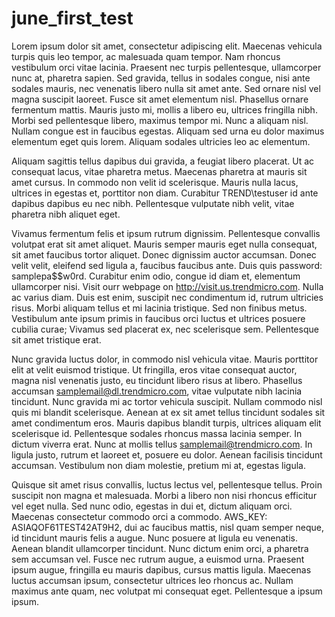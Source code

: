 # june_first_test

Lorem ipsum dolor sit amet, consectetur adipiscing elit. Maecenas vehicula turpis quis leo tempor, ac malesuada quam tempor. Nam rhoncus vestibulum orci vitae lacinia. Praesent nec turpis pellentesque, ullamcorper nunc at, pharetra sapien. Sed gravida, tellus in sodales congue, nisi ante sodales mauris, nec venenatis libero nulla sit amet ante. Sed ornare nisl vel magna suscipit laoreet. Fusce sit amet elementum nisl. Phasellus ornare fermentum mattis. Mauris justo mi, mollis a libero eu, ultrices fringilla nibh. Morbi sed pellentesque libero, maximus tempor mi. Nunc a aliquam nisl. Nullam congue est in faucibus egestas. Aliquam sed urna eu dolor maximus elementum eget quis lorem. Aliquam sodales ultricies leo ac elementum.

Aliquam sagittis tellus dapibus dui gravida, a feugiat libero placerat. Ut ac consequat lacus, vitae pharetra metus. Maecenas pharetra at mauris sit amet cursus. In commodo non velit id scelerisque. Mauris nulla lacus, ultrices in egestas et, porttitor non diam. Curabitur TREND\testuser id ante dapibus dapibus eu nec nibh. Pellentesque vulputate nibh velit, vitae pharetra nibh aliquet eget.

Vivamus fermentum felis et ipsum rutrum dignissim. Pellentesque convallis volutpat erat sit amet aliquet. Mauris semper mauris eget nulla consequat, sit amet faucibus tortor aliquet. Donec dignissim auctor accumsan. Donec velit velit, eleifend sed ligula a, faucibus faucibus ante. Duis quis password: samplepa$$w0rd. Curabitur enim odio, congue id diam et, elementum ullamcorper nisi. Visit ourr webpage on http://visit.us.trendmicro.com. Nulla ac varius diam. Duis est enim, suscipit nec condimentum id, rutrum ultricies risus. Morbi aliquam tellus et mi lacinia tristique. Sed non finibus metus. Vestibulum ante ipsum primis in faucibus orci luctus et ultrices posuere cubilia curae; Vivamus sed placerat ex, nec scelerisque sem. Pellentesque sit amet tristique erat.

Nunc gravida luctus dolor, in commodo nisl vehicula vitae. Mauris porttitor elit at velit euismod tristique. Ut fringilla, eros vitae consequat auctor, magna nisl venenatis justo, eu tincidunt libero risus at libero. Phasellus accumsan samplemail@dl.trendmicro.com, vitae vulputate nibh lacinia tincidunt. Nunc gravida mi ac tortor vehicula suscipit. Nullam commodo nisl quis mi blandit scelerisque. Aenean at ex sit amet tellus tincidunt sodales sit amet condimentum eros. Mauris dapibus blandit turpis, ultrices aliquam elit scelerisque id. Pellentesque sodales rhoncus massa lacinia semper. In dictum viverra erat. Nunc at mollis tellus samplemail@trendmicro.com. In ligula justo, rutrum et laoreet et, posuere eu dolor. Aenean facilisis tincidunt accumsan. Vestibulum non diam molestie, pretium mi at, egestas ligula.

Quisque sit amet risus convallis, luctus lectus vel, pellentesque tellus. Proin suscipit non magna et malesuada. Morbi a libero non nisi rhoncus efficitur vel eget nulla. Sed nunc odio, egestas in dui et, dictum aliquam orci. Maecenas consectetur commodo orci a commodo. AWS_KEY: ASIAQOF61TEST42AT9H2, dui ac faucibus mattis, nisl quam semper neque, id tincidunt mauris felis a augue. Nunc posuere at ligula eu venenatis. Aenean blandit ullamcorper tincidunt. Nunc dictum enim orci, a pharetra sem accumsan vel. Fusce nec rutrum augue, a euismod urna. Praesent ipsum augue, fringilla eu mauris dapibus, cursus mattis ligula. Maecenas luctus accumsan ipsum, consectetur ultrices leo rhoncus ac. Nullam maximus ante quam, nec volutpat mi consequat eget. Pellentesque a ipsum ipsum.
